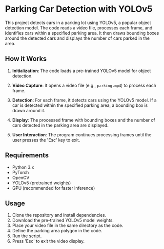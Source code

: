 # Parking Car Detection with YOLOv5

This project detects cars in a parking lot using YOLOv5, a popular object detection model. The code reads a video file, processes each frame, and identifies cars within a specified parking area. It then draws bounding boxes around the detected cars and displays the number of cars parked in the area.

## How it Works

1. **Initialization**: The code loads a pre-trained YOLOv5 model for object detection.

2. **Video Capture**: It opens a video file (e.g., `parking.mp4`) to process each frame.

3. **Detection**: For each frame, it detects cars using the YOLOv5 model. If a car is detected within the specified parking area, a bounding box is drawn around it.

4. **Display**: The processed frame with bounding boxes and the number of cars detected in the parking area are displayed.

5. **User Interaction**: The program continues processing frames until the user presses the 'Esc' key to exit.

## Requirements

- Python 3.x
- PyTorch
- OpenCV
- YOLOv5 (pretrained weights)
- GPU (recommended for faster inference)

## Usage

1. Clone the repository and install dependencies.
2. Download the pre-trained YOLOv5 model weights.
3. Place your video file in the same directory as the code.
4. Define the parking area polygon in the code.
5. Run the script.
6. Press 'Esc' to exit the video display.
